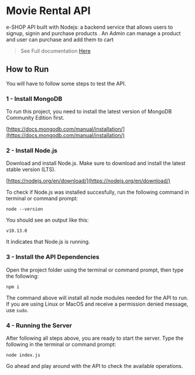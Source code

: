 # Movie Rental API

e-SHOP API built with Nodejs: a backend service that allows users to signup, signin and purchase products . 
An Admin can manage a product and user can purchase and add them to cart



> See Full documentation [Here](https://documenter.getpostman.com/view/11191710/VUqpuyVk)


## How to Run

You will have to follow some steps to test the API.

### 1 - Install MongoDB

To run this project, you need to install the latest version of MongoDB Community Edition first.

[https://docs.mongodb.com/manual/installation/](https://docs.mongodb.com/manual/installation/)

### 2 - Install Node.js

Download and install Node.js. Make sure to download and install the latest stable version (LTS).

[https://nodejs.org/en/download/](https://nodejs.org/en/download/)

To check if Node.js was installed succesfully, run the following command in terminal or command prompt:

```node --version```

You should see an output like this:

```v10.13.0```

It indicates that Node.js is running.

### 3 - Install the API Dependencies

Open the project folder using the terminal or command prompt, then type the following:

```npm i```

The command above will install all node modules needed for the API to run. If you are using Linux or MacOS and receive a permission denied message, use ```sudo```.



### 4 - Running the Server

After following all steps above, you are ready to start the server. Type the following in the terminal or command prompt:

```node index.js```


Go ahead and play around with the API to check the available operations.